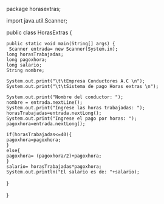 package horasextras;

import java.util.Scanner;

public class HorasExtras {

    public static void main(String[] args) {
     Scanner entrada= new Scanner(System.in);
    long horasTrabajadas;
    long pagoxhora;
    long salario;
    String nombre;
    
    System.out.print("\t\tEmpresa Conductores A.C \n");
    System.out.print("\t\tSistema de pago Horas extras \n");
    
    System.out.print("Nombre del conductor: ");
    nombre = entrada.nextLine();
    System.out.print("Ingrese las horas trabajadas: ");
    horasTrabajadas=entrada.nextLong();
    System.out.print("Ingrese el pago por horas: ");
    pagoxhora=entrada.nextLong();
    
    if(horasTrabajadas<=40){
    pagoxhora=pagoxhora;
    }
    else{
    pagoxhora= (pagoxhora/2)+pagoxhora;
    }
    salario= horasTrabajadas*pagoxhora;
    System.out.println("El salario es de: "+salario);
}

}
